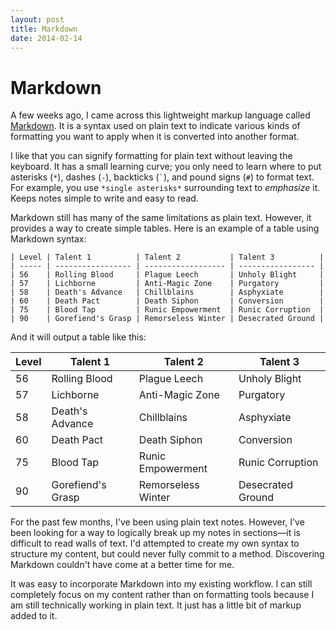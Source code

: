 ```yaml
---
layout: post
title: Markdown
date: 2014-02-14
---
```


# Markdown

A few weeks ago, I came across this lightweight markup language called [Markdown](https://daringfireball.net/projects/markdown/). It is a syntax used on plain text to indicate various kinds of formatting you want to apply when it is converted into another format.

I like that you can signify formatting for plain text without leaving the keyboard. It has a small learning curve; you only need to learn where to put asterisks (`*`), dashes (`-`), backticks (`` ` ``), and pound signs (`#`) to format text. For example, you use `*single asterisks*` surrounding text to *emphasize* it. Keeps notes simple to write and easy to read.

Markdown still has many of the same limitations as plain text. However, it provides a way to create simple tables. Here is an example of a table using Markdown syntax:

```
| Level | Talent 1          | Talent 2           | Talent 3          |
| ----- | ----------------- | ------------------ | ----------------- |
| 56    | Rolling Blood     | Plague Leech       | Unholy Blight     |
| 57    | Lichborne         | Anti-Magic Zone    | Purgatory         |
| 58    | Death's Advance   | Chillblains        | Asphyxiate        |
| 60    | Death Pact        | Death Siphon       | Conversion        |
| 75    | Blood Tap         | Runic Empowerment  | Runic Corruption  |
| 90    | Gorefiend's Grasp | Remorseless Winter | Desecrated Ground |
```

And it will output a table like this:

| Level | Talent 1          | Talent 2           | Talent 3          |
| ----- | ----------------- | ------------------ | ----------------- |
| 56    | Rolling Blood     | Plague Leech       | Unholy Blight     |
| 57    | Lichborne         | Anti-Magic Zone    | Purgatory         |
| 58    | Death's Advance   | Chillblains        | Asphyxiate        |
| 60    | Death Pact        | Death Siphon       | Conversion        |
| 75    | Blood Tap         | Runic Empowerment  | Runic Corruption  |
| 90    | Gorefiend's Grasp | Remorseless Winter | Desecrated Ground |

For the past few months, I've been using plain text notes. However, I've been looking for a way to logically break up my notes in sections—it is difficult to read walls of text. I'd attempted to create my own syntax to structure my content, but could never fully commit to a method. Discovering Markdown couldn't have come at a better time for me.

It was easy to incorporate Markdown into my existing workflow. I can still completely focus on my content rather than on formatting tools because I am still technically working in plain text. It just has a little bit of markup added to it.
